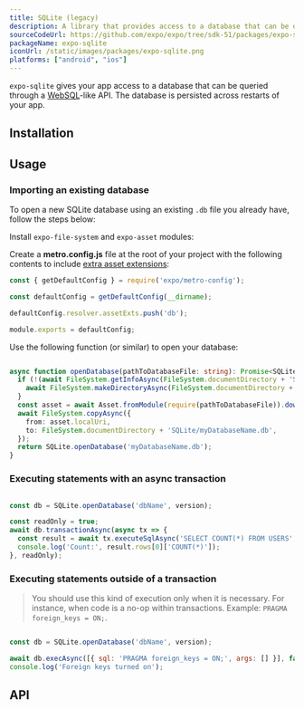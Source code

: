 ```yaml
---
title: SQLite (legacy)
description: A library that provides access to a database that can be queried through a WebSQL-like API.
sourceCodeUrl: https://github.com/expo/expo/tree/sdk-51/packages/expo-sqlite
packageName: expo-sqlite
iconUrl: /static/images/packages/expo-sqlite.png
platforms: ["android", "ios"]
---
```


`expo-sqlite` gives your app access to a database that can be queried through a [WebSQL](https://www.w3.org/TR/webdatabase/)-like API. The database is persisted across restarts of your app.

## Installation

## Usage

### Importing an existing database

To open a new SQLite database using an existing `.db` file you already have, follow the steps below:

Install `expo-file-system` and `expo-asset` modules:

Create a **metro.config.js** file at the root of your project with the following contents to include [extra asset extensions](/guides/customizing-metro/#adding-more-file-extensions-to--assetexts):

```js
const { getDefaultConfig } = require('expo/metro-config');

const defaultConfig = getDefaultConfig(__dirname);

defaultConfig.resolver.assetExts.push('db');

module.exports = defaultConfig;
```

Use the following function (or similar) to open your database:

```ts

async function openDatabase(pathToDatabaseFile: string): Promise<SQLite.SQLiteDatabase> {
  if (!(await FileSystem.getInfoAsync(FileSystem.documentDirectory + 'SQLite')).exists) {
    await FileSystem.makeDirectoryAsync(FileSystem.documentDirectory + 'SQLite');
  }
  const asset = await Asset.fromModule(require(pathToDatabaseFile)).downloadAsync();
  await FileSystem.copyAsync({
    from: asset.localUri,
    to: FileSystem.documentDirectory + 'SQLite/myDatabaseName.db',
  });
  return SQLite.openDatabase('myDatabaseName.db');
}
```

### Executing statements with an async transaction

```js

const db = SQLite.openDatabase('dbName', version);

const readOnly = true;
await db.transactionAsync(async tx => {
  const result = await tx.executeSqlAsync('SELECT COUNT(*) FROM USERS', []);
  console.log('Count:', result.rows[0]['COUNT(*)']);
}, readOnly);
```

### Executing statements outside of a transaction

> You should use this kind of execution only when it is necessary. For instance, when code is a no-op within transactions. Example: `PRAGMA foreign_keys = ON;`.

```js

const db = SQLite.openDatabase('dbName', version);

await db.execAsync([{ sql: 'PRAGMA foreign_keys = ON;', args: [] }], false);
console.log('Foreign keys turned on');
```

## API

```js

```